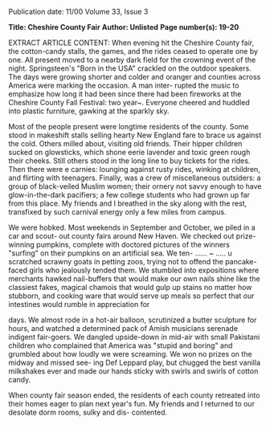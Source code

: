 Publication date: 11/00
Volume 33, Issue 3

**Title: Cheshire County Fair**
**Author: Unlisted**
**Page number(s): 19-20**

EXTRACT ARTICLE CONTENT:
When evening hit the Cheshire County fair, the cotton-candy stalls, the games, and the rides ceased 
to operate one by one. All present moved to a nearby dark field for the crowning event of the night. 
Springsteen's "Born in the USA" crackled on the outdoor speakers. The days were growing shorter 
and colder and oranger and counties across America were marking the occasion. A man inter-
rupted the music to emphasize how long it had been since there had been fireworks at the Cheshire 
County Fall Festival: two year~. Everyone cheered and huddled into plastic furniture, gawking at 
the sparkly sky. 


Most of the people present were longtime residents of the county. Some stood in makeshift 
stalls selling hearty New England fare to brace us against the cold. Others milled about, visiting old 
friends. Their hipper children sucked on glowsticks, which shone eerie lavender and toxic green 
rough their cheeks. Still others stood in the long line to buy tickets for the rides. Then there were 
e carnies: lounging against rusty rides, winking at children, and flirting with teenagers. Finally, 
was a crew of miscellaneous outsiders: a group of black-veiled Muslim women; their ornery 
not savvy enough to have glow-in-the-dark pacifiers; a few college students who had grown 
up far from this place. My friends and I breathed in the sky along with the rest, transfixed by such 
carnival energy only a few miles from campus. 


We were hobked. Most weekends in September and October, we piled in a car and scout-
out county fairs around New Haven. We checked out prize-winning pumpkins, complete with 
doctored pictures of the winners "surfing" on their pumpkins on an artificial sea. We ten-
...... ~ ..... u scratched scrawny goats in petting zoos, trying not to offend the pancake-faced girls who 
jealously tended them. We stumbled into expositions where merchants hawked nail-buffers 
that would make our own nails shine like the classiest fakes, magical 
chamois that would gulp up stains no matter how stubborn, 
and cooking ware that would serve up meals so perfect 
that our intestines would rumble in appreciation for 


days. We almost rode in a hot-air balloon, scrutinized a butter sculpture for hours, and watched a 
determined pack of Amish musicians serenade indigent fair-goers. We dangled upside-down in 
mid-air with small Pakistani children who complained that America was "stupid and boring" and 
grumbled about how loudly we were screaming. We won no prizes on the midway and missed see-
ing Def Leppard play, but chugged the best vanilla milkshakes ever and made our hands sticky with 
swirls and swirls of cotton candy. 


When county fair season ended, the residents of each county retreated into their homes 
eager to plan next year's fun. My friends and I returned to our desolate dorm rooms, sulky and dis-
contented.